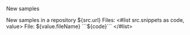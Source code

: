 New samples

New samples in a repository ${src.url}
Files:
<#list src.snippets as code, value>
File: ${value.fileName}
    ```${code}``` 
</#list>